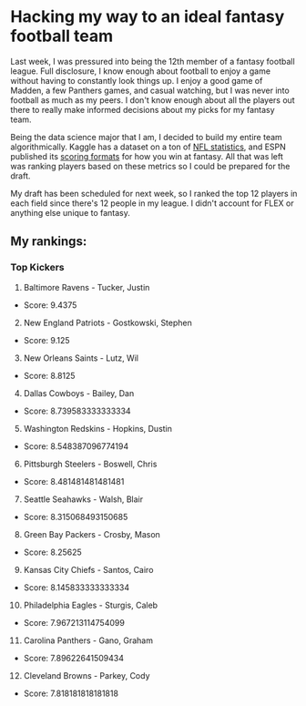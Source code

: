 # Hacking my way to an ideal fantasy football team

Last week, I was pressured into being the 12th member of a fantasy football league. Full disclosure, I know enough about football to enjoy a game without having to constantly look things up. I enjoy a good game of Madden, a few Panthers games, and casual watching, but I was never into football as much as my peers. I don't know enough about all the players out there to really make informed decisions about my picks for my fantasy team.

Being the data science major that I am, I decided to build my entire team algorithmically. Kaggle has a dataset on a ton of [NFL statistics](https://www.kaggle.com/kendallgillies/nflstatistics), and ESPN published its [scoring formats](http://games.espn.com/ffl/resources/help/content?name=scoring-formats) for how you win at fantasy. All that was left was ranking players based on these metrics so I could be prepared for the draft.

My draft has been scheduled for next week, so I ranked the top 12 players in each field since there's 12 people in my league. I didn't account for FLEX or anything else unique to fantasy.

## My rankings:

### Top Kickers
1. Baltimore Ravens - Tucker, Justin 
* Score: 9.4375
2. New England Patriots - Gostkowski, Stephen 
* Score: 9.125
3. New Orleans Saints - Lutz, Wil 
* Score: 8.8125
4. Dallas Cowboys - Bailey, Dan 
* Score: 8.739583333333334
5. Washington Redskins - Hopkins, Dustin 
* Score: 8.548387096774194
6. Pittsburgh Steelers - Boswell, Chris 
* Score: 8.481481481481481
7. Seattle Seahawks - Walsh, Blair 
* Score: 8.315068493150685
8. Green Bay Packers - Crosby, Mason 
* Score: 8.25625
9. Kansas City Chiefs - Santos, Cairo 
* Score: 8.145833333333334
10. Philadelphia Eagles - Sturgis, Caleb 
* Score: 7.967213114754099
11. Carolina Panthers - Gano, Graham 
* Score: 7.89622641509434
12. Cleveland Browns - Parkey, Cody 
* Score: 7.818181818181818
